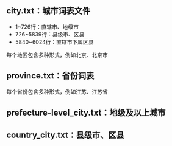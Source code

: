 ## city.txt：城市词表文件
* 1~726行：直辖市、地级市
* 726~5839行：县级市、区县
* 5840~6024行：直辖市下属区县

每个地区包含多种形式，例如北京、北京市

## province.txt：省份词表

每个省份包含多种形式，例如江苏、江苏省

## prefecture-level_city.txt：地级及以上城市

## country_city.txt：县级市、区县
